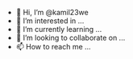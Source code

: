 - 👋 Hi, I’m @kamil23we
- 👀 I’m interested in ...
- 🌱 I’m currently learning ...
- 💞️ I’m looking to collaborate on ...
- 📫 How to reach me ...

<!---
kamil23we/kamil23we is a ✨ special ✨ repository because its `README.md` (this file) appears on your GitHub profile.
You can click the Preview link to take a look at your changes.
--->
